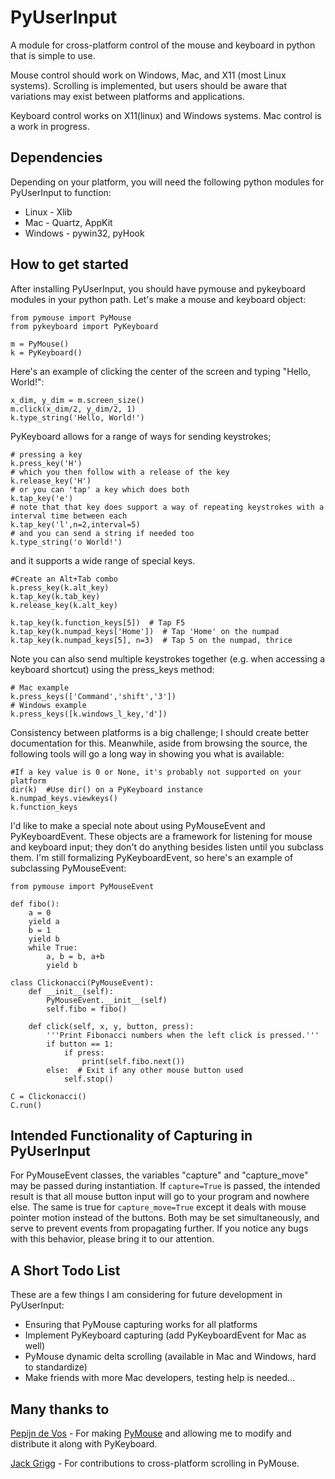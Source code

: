 PyUserInput
===========

A module for cross-platform control of the mouse and keyboard in python that is
simple to use.

Mouse control should work on Windows, Mac, and X11 (most Linux systems).
Scrolling is implemented, but users should be aware that variations may
exist between platforms and applications.

Keyboard control works on X11(linux) and Windows systems. Mac control is a work
in progress.

Dependencies
------------

Depending on your platform, you will need the following python modules for
PyUserInput to function:

  * Linux - Xlib
  * Mac - Quartz, AppKit
  * Windows - pywin32, pyHook

How to get started
------------------

After installing PyUserInput, you should have pymouse and pykeyboard modules in
your python path. Let's make a mouse and keyboard object:

    from pymouse import PyMouse
    from pykeyboard import PyKeyboard
    
    m = PyMouse()
    k = PyKeyboard()

Here's an example of clicking the center of the screen and typing "Hello, World!":

    x_dim, y_dim = m.screen_size()
    m.click(x_dim/2, y_dim/2, 1)
    k.type_string('Hello, World!')

PyKeyboard allows for a range of ways for sending keystrokes; 

    # pressing a key
    k.press_key('H')
    # which you then follow with a release of the key
    k.release_key('H')
    # or you can 'tap' a key which does both
    k.tap_key('e')
    # note that that key does support a way of repeating keystrokes with a interval time between each
    k.tap_key('l',n=2,interval=5) 
    # and you can send a string if needed too
    k.type_string('o World!')
    

and it supports a wide range of special keys.

    #Create an Alt+Tab combo
    k.press_key(k.alt_key)
    k.tap_key(k.tab_key)
    k.release_key(k.alt_key)
    
    k.tap_key(k.function_keys[5])  # Tap F5
    k.tap_key(k.numpad_keys['Home'])  # Tap 'Home' on the numpad
    k.tap_key(k.numpad_keys[5], n=3)  # Tap 5 on the numpad, thrice

Note you can also send multiple keystrokes together (e.g. when accessing a keyboard shortcut) using the press_keys method:

    # Mac example
    k.press_keys(['Command','shift','3'])
    # Windows example
    k.press_keys([k.windows_l_key,'d'])

Consistency between platforms is a big challenge; I should create better documentation
for this. Meanwhile, aside from browsing the source, the following tools will go a
long way in showing you what is available:

    #If a key value is 0 or None, it's probably not supported on your platform
    dir(k)  #Use dir() on a PyKeyboard instance
    k.numpad_keys.viewkeys()
    k.function_keys

I'd like to make a special note about using PyMouseEvent and PyKeyboardEvent.
These objects are a framework for listening for mouse and keyboard input; they
don't do anything besides listen until you subclass them. I'm still formalizing
PyKeyboardEvent, so here's an example of subclassing PyMouseEvent:

    from pymouse import PyMouseEvent

    def fibo():
        a = 0
        yield a
        b = 1
        yield b
        while True:
            a, b = b, a+b
            yield b

    class Clickonacci(PyMouseEvent):
        def __init__(self):
            PyMouseEvent.__init__(self)
            self.fibo = fibo()

        def click(self, x, y, button, press):
            '''Print Fibonacci numbers when the left click is pressed.'''
            if button == 1:
                if press:
                    print(self.fibo.next())
            else:  # Exit if any other mouse button used
                self.stop()

    C = Clickonacci()
    C.run()

Intended Functionality of Capturing in PyUserInput
--------------------------------------------------

For PyMouseEvent classes, the variables "capture" and "capture_move" may be
passed during instantiation. If `capture=True` is passed, the intended result
is that all mouse button input will go to your program and nowhere else. The
same is true for `capture_move=True` except it deals with mouse pointer motion
instead of the buttons. Both may be set simultaneously, and serve to prevent
events from propagating further. If you notice any bugs with this behavior,
please bring it to our attention.

A Short Todo List
-----------------

These are a few things I am considering for future development in
PyUserInput:

 * Ensuring that PyMouse capturing works for all platforms
 * Implement PyKeyboard capturing (add PyKeyboardEvent for Mac as well)
 * PyMouse dynamic delta scrolling (available in Mac and Windows, hard to standardize)
 * Make friends with more Mac developers, testing help is needed...


Many thanks to
--------------

[Pepijn de Vos](https://github.com/pepijndevos) - For making
[PyMouse](https://github.com/pepijndevos/PyMouse) and allowing me to modify
and distribute it along with PyKeyboard.

[Jack Grigg](https://github.com/pythonian4000) - For contributions to
cross-platform scrolling in PyMouse.

